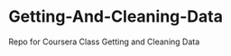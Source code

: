 Getting-And-Cleaning-Data
=========================

Repo for Coursera Class Getting and Cleaning Data
